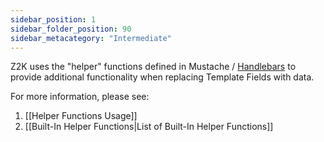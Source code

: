 ```yaml
---
sidebar_position: 1
sidebar_folder_position: 90
sidebar_metacategory: "Intermediate"
---
```


Z2K uses the "helper" functions defined in Mustache / [Handlebars](https://handlebarsjs.com/guide/expressions.html#helpers) to provide additional functionality when replacing Template Fields with data.

For more information, please see:
1. [[Helper Functions Usage]]
2. [[Built-In Helper Functions|List of Built-In Helper Functions]]
